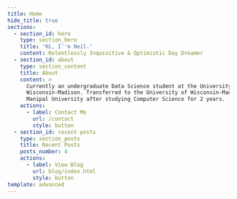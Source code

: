 ```yaml
---
title: Home
hide_title: true
sections:
  - section_id: hero
    type: section_hero
    title: 'Hi, I''m Neil.'
    content: Relentlessly Inquisitive & Optimistic Day Dreamer
  - section_id: about
    type: section_content
    title: About
    content: >
      Currently an undergraduate Data Science student at the University of
      Wisconsin-Madison. Transferred to the University of Wisconsin-Madison from
      Manipal University after studying Computer Science for 2 years. 
    actions:
      - label: Contact Me
        url: /contact
        style: button
  - section_id: recent-posts
    type: section_posts
    title: Recent Posts
    posts_number: 4
    actions:
      - label: View Blog
        url: blog/index.html
        style: button
template: advanced
---
```

